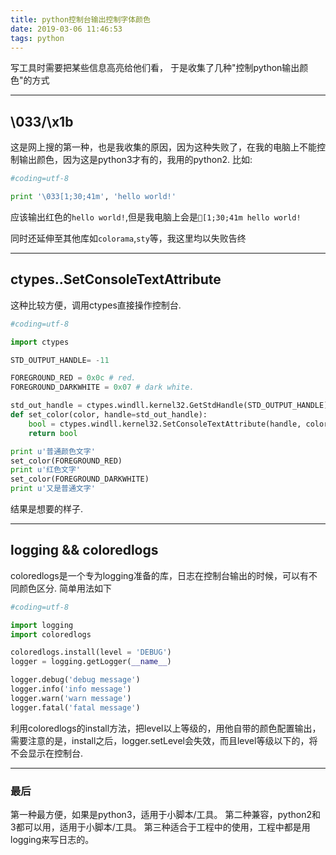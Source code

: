 ```yaml
---
title: python控制台输出控制字体颜色
date: 2019-03-06 11:46:53
tags: python
---
```


写工具时需要把某些信息高亮给他们看，
于是收集了几种"控制python输出颜色"的方式

<!-- more -->

---

## \033/\x1b

这是网上搜的第一种，也是我收集的原因，因为这种失败了，在我的电脑上不能控制输出颜色，因为这是python3才有的，我用的python2.
比如:
```python
#coding=utf-8

print '\033[1;30;41m', 'hello world!'
```
应该输出红色的`hello world!`,但是我电脑上会是`[1;30;41m hello world!`

同时还延伸至其他库如`colorama`,`sty`等，我这里均以失败告终

---
## ctypes..SetConsoleTextAttribute

这种比较方便，调用ctypes直接操作控制台.
```python
#coding=utf-8

import ctypes

STD_OUTPUT_HANDLE= -11

FOREGROUND_RED = 0x0c # red.
FOREGROUND_DARKWHITE = 0x07 # dark white.

std_out_handle = ctypes.windll.kernel32.GetStdHandle(STD_OUTPUT_HANDLE)
def set_color(color, handle=std_out_handle):
    bool = ctypes.windll.kernel32.SetConsoleTextAttribute(handle, color)
    return bool

print u'普通颜色文字'
set_color(FOREGROUND_RED)
print u'红色文字'
set_color(FOREGROUND_DARKWHITE)
print u'又是普通文字'
```
结果是想要的样子.

---

## logging && coloredlogs

coloredlogs是一个专为logging准备的库，日志在控制台输出的时候，可以有不同颜色区分.
简单用法如下
```python
#coding=utf-8

import logging
import coloredlogs

coloredlogs.install(level = 'DEBUG')
logger = logging.getLogger(__name__)

logger.debug('debug message')
logger.info('info message')
logger.warn('warn message')
logger.fatal('fatal message')
```
利用coloredlogs的install方法，把level以上等级的，用他自带的颜色配置输出，需要注意的是，install之后，logger.setLevel会失效，而且level等级以下的，将不会显示在控制台.

---
### 最后

第一种最方便，如果是python3，适用于小脚本/工具。
第二种兼容，python2和3都可以用，适用于小脚本/工具。
第三种适合于工程中的使用，工程中都是用logging来写日志的。